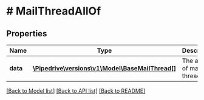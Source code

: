 # # MailThreadAllOf

## Properties

Name | Type | Description | Notes
------------ | ------------- | ------------- | -------------
**data** | [**\Pipedrive\versions\v1\Model\BaseMailThread[]**](BaseMailThread.md) | The array of mail threads | [optional]

[[Back to Model list]](../README.md#documentation-for-models) [[Back to API list]](../README.md#documentation-for-api-endpoints) [[Back to README]](../README.md)
